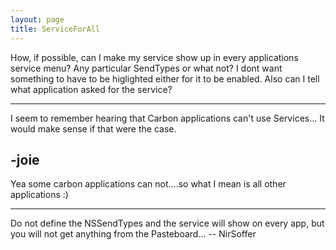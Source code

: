 ```yaml
---
layout: page
title: ServiceForAll
---
```


How, if possible, can I make my service show up in every applications service menu? Any particular SendTypes or what not? I dont want something to have to be higlighted either for it to be enabled. Also can I tell what application asked for the service?

----
I seem to remember hearing that Carbon applications can't use Services... It would make sense if that were the case.

-joie
----
Yea some carbon applications can not....so what I mean is all other applications :)

----

Do not define the NSSendTypes and the service will show on every app, but you will not get anything from the Pasteboard... -- NirSoffer

